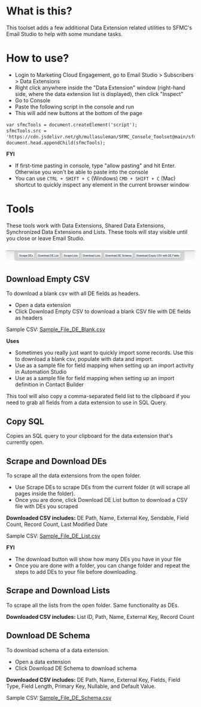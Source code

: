 # What is this?
This toolset adds a few additional Data Extension related utilities to SFMC's Email Studio to help with some mundane tasks.

# How to use?

- Login to Marketing Cloud Engagement, go to Email Studio > Subscribers > Data Extensions
- Right click anywhere inside the "Data Extension" window (right-hand side, where the data extension list is displayed), then click "Inspect"
- Go to Console
- Paste the following script in the console and run
- This will add new buttons at the bottom of the page

```
var sfmcTools = document.createElement('script');
sfmcTools.src = 'https://cdn.jsdelivr.net/gh/mullasuleman/SFMC_Console_Toolset@main/sfmsToolSet.js';
document.head.appendChild(sfmcTools);
```

**FYI**
- If first-time pasting in console, type "allow pasting" and hit Enter. Otherwise you won't be able to paste into the console
- You can use `CTRL + SHIFT + C` (Windows) `CMD + SHIFT + C` (Mac) shortcut to quickly inspect any element in the current browser window

# Tools

These tools work with Data Extensions, Shared Data Extensions, Synchronized Data Extensions and Lists. These tools will stay visible until you close or leave Email Studio.

![SFMC Tools](assets/Tools.png)

## Download Empty CSV
To download a blank csv with all DE fields as headers. 

- Open a data extension
- Click Download Empty CSV to download a blank CSV file with DE fields as headers

Sample CSV: [Sample_File_DE_Blank.csv](assets/Sample_File_DE_Blank.csv)

**Uses**
- Sometimes you really just want to quickly import some records. Use this to download a blank csv, populate with data and import.
- Use as a sample file for field mapping when setting up an import activity in Automation Studio
- Use as a sample file for field mapping when setting up an import definition in Contact Builder

This tool will also copy a comma-separated field list to the clipboard if you need to grab all fields from a data extension to use in SQL Query.

## Copy SQL
Copies an SQL query to your clipboard for the data extension that's currently open.

## Scrape and Download DEs
To scrape all the data extensions from the open folder. 
- Use Scrape DEs to scrape DEs from the current folder (it will scrape all pages inside the folder).
- Once you are done, click Download DE List button to download a CSV file with DEs you scraped

**Downloaded CSV includes:** DE Path, Name, External Key, Sendable, Field Count, Record Count, Last Modified Date

Sample CSV: [Sample_File_DE_List.csv](assets/Sample_File_DE_List.csv)

**FYI** 
- The download button will show how many DEs you have in your file
- Once you are done with a folder, you can change folder and repeat the steps to add DEs to your file before downloading.

## Scrape and Download Lists
To scrape all the lists from the open folder. Same functionality as DEs.

**Downloaded CSV includes:** List ID, Path, Name, External Key, Record Count

## Download DE Schema
To download schema of a data extension.
- Open a data extension
- Click Download DE Schema to download schema

**Downloaded CSV includes:** DE Path, Name, External Key, Fields, Field Type, Field Length, Primary Key, Nullable, and Default Value. 

Sample CSV: [Sample_File_DE_Schema.csv](assets/Sample_File_DE_Schema.csv)
